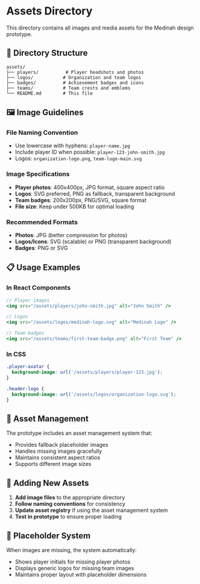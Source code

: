 # Assets Directory

This directory contains all images and media assets for the Medinah design prototype.

## 📁 Directory Structure

```
assets/
├── players/          # Player headshots and photos
├── logos/           # Organization and team logos
├── badges/          # Achievement badges and icons
├── teams/           # Team crests and emblems
└── README.md        # This file
```

## 🖼️ Image Guidelines

### **File Naming Convention**
- Use lowercase with hyphens: `player-name.jpg`
- Include player ID when possible: `player-123-john-smith.jpg`
- Logos: `organization-logo.png`, `team-logo-main.svg`

### **Image Specifications**
- **Player photos**: 400x400px, JPG format, square aspect ratio
- **Logos**: SVG preferred, PNG as fallback, transparent background
- **Team badges**: 200x200px, PNG/SVG, square format
- **File size**: Keep under 500KB for optimal loading

### **Recommended Formats**
- **Photos**: JPG (better compression for photos)
- **Logos/Icons**: SVG (scalable) or PNG (transparent background)
- **Badges**: PNG or SVG

## 📋 Usage Examples

### **In React Components**
```jsx
// Player images
<img src="/assets/players/john-smith.jpg" alt="John Smith" />

// Logos
<img src="/assets/logos/medinah-logo.svg" alt="Medinah Logo" />

// Team badges
<img src="/assets/teams/first-team-badge.png" alt="First Team" />
```

### **In CSS**
```css
.player-avatar {
  background-image: url('/assets/players/player-123.jpg');
}

.header-logo {
  background-image: url('/assets/logos/organization-logo.svg');
}
```

## 🎨 Asset Management

The prototype includes an asset management system that:
- Provides fallback placeholder images
- Handles missing images gracefully
- Maintains consistent aspect ratios
- Supports different image sizes

## 📝 Adding New Assets

1. **Add image files** to the appropriate directory
2. **Follow naming conventions** for consistency
3. **Update asset registry** if using the asset management system
4. **Test in prototype** to ensure proper loading

## 🔄 Placeholder System

When images are missing, the system automatically:
- Shows player initials for missing player photos
- Displays generic logos for missing team images
- Maintains proper layout with placeholder dimensions